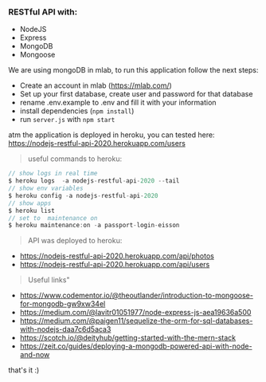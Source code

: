 ### RESTful API with:
* NodeJS
* Express
* MongoDB
* Mongoose

We are using mongoDB in mlab, to run this application follow the next steps:

* Create an account in mlab (https://mlab.com/)
* Set up your first database, create user and password for that database
* rename .env.example to .env and fill it with your information
* install dependencies (`npm install`)
* run `server.js` with `npm start`


atm the application is deployed in heroku, you can tested here:
https://nodejs-restful-api-2020.herokuapp.com/users

> useful commands to heroku:
```javascript
// show logs in real time
$ heroku logs  -a nodejs-restful-api-2020 --tail
// show env variables
$ heroku config -a nodejs-restful-api-2020
// show apps
$ heroku list
// set to  maintenance on
$ heroku maintenance:on -a passport-login-eisson
```

> API was deployed to heroku:
* https://nodejs-restful-api-2020.herokuapp.com/api/photos
* https://nodejs-restful-api-2020.herokuapp.com/api/users

> Useful links"
* https://www.codementor.io/@theoutlander/introduction-to-mongoose-for-mongodb-gw9xw34el
* https://medium.com/@lavitr01051977/node-express-js-aea19636a500
* https://medium.com/@paigen11/sequelize-the-orm-for-sql-databases-with-nodejs-daa7c6d5aca3
* https://scotch.io/@deityhub/getting-started-with-the-mern-stack
* https://zeit.co/guides/deploying-a-mongodb-powered-api-with-node-and-now

that's it :)